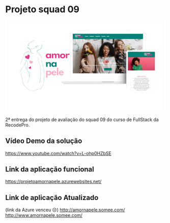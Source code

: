 # Projeto squad 09

![Mockups](https://github.com/EngMateusCardoso/Projeto_RecodePro_Squaud09_Entrega02/blob/main/AmorNaPele.png)

2ª entrega do projeto de avaliação do squad 09 do curso de FullStack da RecodePro.
 
 
## Vídeo Demo da solução
https://www.youtube.com/watch?v=L-ohp0HZbSE

## Link da aplicação funcional 
https://projetoamornapele.azurewebsites.net/

## Link de aplicação Atualizado
(link da Azure venceu 😔)
http://amornapele.somee.com/
<br/>
http://www.amornapele.somee.com/
